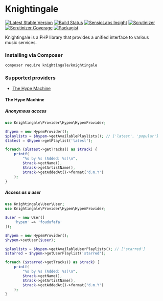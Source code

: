 Knightingale
============

[![Latest Stable Version](https://img.shields.io/packagist/v/knightingale/knightingale.svg?style=flat-square)](https://packagist.org/packages/knightingale/knightingale)
[![Build Status](https://img.shields.io/travis/knightingale-io/knightingale.svg?style=flat-square)](http://travis-ci.org/knightingale-io/knightingale)
[![SensioLabs Insight](https://img.shields.io/sensiolabs/i/0479a5d4-0059-4a70-8e9c-685a147680f8.svg?style=flat-square)](https://insight.sensiolabs.com/projects/0479a5d4-0059-4a70-8e9c-685a147680f8)
[![Scrutinizer](https://img.shields.io/scrutinizer/g/knightingale-io/knightingale.svg?style=flat-square)](https://scrutinizer-ci.com/g/knightingale-io/knightingale/)
[![Scrutinizer Coverage](https://img.shields.io/scrutinizer/coverage/g/knightingale-io/knightingale.svg?style=flat-square)](https://scrutinizer-ci.com/g/knightingale-io/knightingale/code-structure/)
[![Packagist](https://img.shields.io/packagist/l/knightingale/knightingale.svg?style=flat-square)](https://github.com/knightingale-io/knightingale/blob/master/LICENSE)


Knightingale is a PHP library that provides a unified interface to various music services.

### Installing via Composer

```bash
composer require knightingale/knightingale
```

### Supported providers

- [The Hype Machine](#the-hype-machine)

#### The Hype Machine

##### Anonymous access

```php
use Knightingale\Provider\Hypem\HypemProvider;

$hypem = new HypemProvider();
$playlists = $hypem->getAvailablePlaylists(); // ['latest', 'popular']
$latest = $hypem->getPlaylist('latest');

foreach ($latest->getTracks() as $track) {
    printf(
        "%s by %s (Added: %s)\n",
        $track->getName(),
        $track->getArtistName(),
        $track->getAddedAt()->format('d.m.Y')
    );
}
```

##### Access as a user

```php
use Knightingale\User\User;
use Knightingale\Provider\Hypem\HypemProvider;

$user = new User([
    'hypem' => 'foudufafa'
]);

$hypem = new HypemProvider();
$hypem->setUser($user);

$playlists = $hypem->getAvailableUserPlaylists(); // ['starred']
$starred = $hypem->getUserPlaylist('starred');

foreach ($starred->getTracks() as $track) {
    printf(
        "%s by %s (Added: %s)\n",
        $track->getName(),
        $track->getArtistName(),
        $track->getAddedAt()->format('d.m.Y')
    );
}
```

